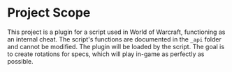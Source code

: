 # Project Scope

This project is a plugin for a script used in World of Warcraft, functioning as an internal cheat. The script's functions are documented in the `_api` folder and cannot be modified. The plugin will be loaded by the script. The goal is to create rotations for specs, which will play in-game as perfectly as possible.